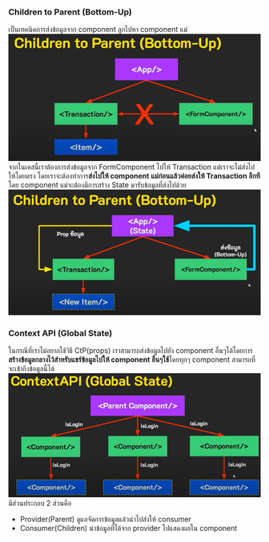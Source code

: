 ### Children to Parent (Bottom-Up)
เป็นเทคนิคการส่งข้อมูลจาก component ลูกไปหา component แม่
![Example CtP DOM](./image1.png "Example CtP DOM image")
จากในเคสนี้เราต้องการส่งข้อมูลจาก FormComponent ไปให้ Transaction แต่เราจะไม่ส่งไปให้โดยตรง โดยเราจะต้องทำการ**ส่งไปให้ component แม่ก่อนแล้วค่อยส่งให้ Transaction อีกที**โดย component แม่จะต้องมีการสร้าง State มารับข้อมูลที่ส่งไปด้วย
![Example CtP DOM2](./image2.png "Example CtP DOM image 2")

### Context API (Global State)
ในกรณีที่เราไม่อยากใช้วิธี CtP(props) เราสามารถส่งข้อมูลไปยัง component อื่นๆได้โดยการ**สร้างข้อมูลกลางไว้สำหรับแชร์ข้อมูลไปให้ component อื่นๆใช้**โดยทุกๆ component สามารถที่จะเข้าถึงข้อมูลนี้ได้
![Example CAPI DOM](./image3.png "Example CAPI image")
มีส่วนประกอบ 2 ส่วนคือ
- Provider(Parent) ดูแลจัดการข้อมูลแล้วนำไปส่งให้ consumer
- Consumer(Children) นำข้อมูลที่ได้จาก provider ไปแสดงผลใน component